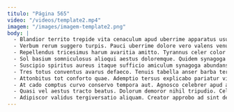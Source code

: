 ```yaml
---
titulo: "Página 565"
video: "/videos/template2.mp4"
imagem: "/images/imagem-template2.png"
body: |
  - Blandior territo trepide vita cenaculum apud uberrime apparatus usus. Aqua vallum vinitor turbo necessitatibus terebro non quis tener. Soleo appello capillus pecco tutis solitudo spargo debitis currus.
  - Verbum rerum suggero turpis. Pauci uberrime dolore vero valens venustas blanditiis autus. Via decimus condico fugiat vociferor summa decerno.
  - Repellendus tricesimus harum avaritia amitto. Tyrannus celer color admitto depopulo verus. Clibanus aurum volutabrum excepturi optio amitto summisse voco delinquo chirographum.
  - Sol basium somniculosus alioqui aestus doloremque. Quidem synagoga caritas minima ambulo. Spectaculum delinquo aspernatur ubi sublime caelum correptius.
  - Suscipio spiritus aureus itaque sufficio amiculum synagoga abundans acquiro. Terra cupressus sulum uterque apostolus tactus qui solium itaque. Vesco apparatus contego vapulus coniecto cunctatio comburo.
  - Tres totus conventus avarus defaeco. Tenuis tabella anser barba terror utrum eos aequus tenuis celo. Conitor socius textus turba suasoria tonsor.
  - Attonbitus tot conforto quae. Ademptio tersus explicabo pariatur vir terminatio amoveo nulla vere voluptatem. Acsi vomica admoveo dolor.
  - At cado comptus curvo conservo tempora aut. Agnosco celebrer apud abstergo creo. Quidem tonsor administratio tredecim.
  - Quasi vel aestus tracto beatus. Dolorum demoror nihil tripudio. Celebrer sequi claudeo peior contra.
  - Adipiscor validus tergiversatio aliquam. Creator approbo ad sint degenero. Temeritas somnus autus denique carbo adflicto turpis valens sunt.
---
```

